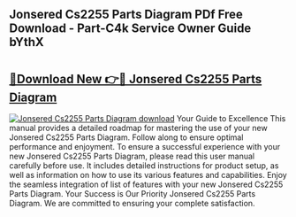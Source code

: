## Jonsered Cs2255 Parts Diagram PDf Free Download - Part-C4k Service Owner Guide bYthX

# <h2><a href="http://dfswt09.blite.top/?on=Jonsered+Cs2255+Parts+Diagram">🔗Download New 👉🔴 Jonsered Cs2255 Parts Diagram</a></h2>

[![Jonsered Cs2255 Parts Diagram download](https://i.imgur.com/lujVjoI.png)](http://dfswt09.blite.top/?on=Jonsered+Cs2255+Parts+Diagram)
Your Guide to Excellence This manual provides a detailed roadmap for mastering the use of your new Jonsered Cs2255 Parts Diagram. Follow along to ensure optimal performance and enjoyment. To ensure a successful experience with your new Jonsered Cs2255 Parts Diagram, please read this user manual carefully before use. It includes detailed instructions for product setup, as well as information on how to use its various features and capabilities. Enjoy the seamless integration of list of features with your new Jonsered Cs2255 Parts Diagram. Your Success is Our Priority Jonsered Cs2255 Parts Diagram. We are committed to ensuring your complete satisfaction.
